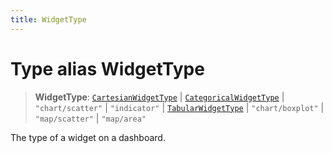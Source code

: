 ```yaml
---
title: WidgetType
---
```


# Type alias WidgetType

> **WidgetType**: [`CartesianWidgetType`](type-alias.CartesianWidgetType.md) \| [`CategoricalWidgetType`](type-alias.CategoricalWidgetType.md) \| `"chart/scatter"` \| `"indicator"` \| [`TabularWidgetType`](type-alias.TabularWidgetType.md) \| `"chart/boxplot"` \| `"map/scatter"` \| `"map/area"`

The type of a widget on a dashboard.
